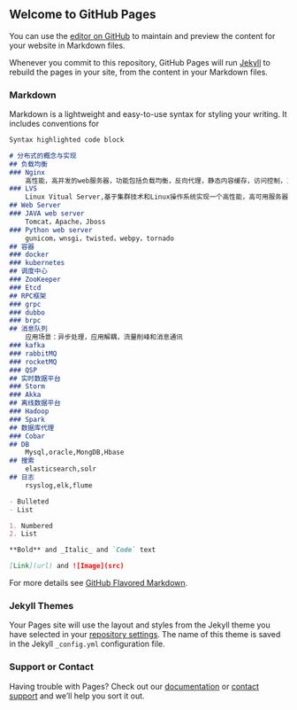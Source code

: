 ## Welcome to GitHub Pages

You can use the [editor on GitHub](https://github.com/cmkboy/MingelM.github.io/edit/master/README.md) to maintain and preview the content for your website in Markdown files.

Whenever you commit to this repository, GitHub Pages will run [Jekyll](https://jekyllrb.com/) to rebuild the pages in your site, from the content in your Markdown files.

### Markdown

Markdown is a lightweight and easy-to-use syntax for styling your writing. It includes conventions for

```markdown
Syntax highlighted code block

# 分布式的概念与实现
## 负载均衡
### Nginx
	高性能，高并发的web服务器，功能包括负载均衡，反向代理，静态内容缓存，访问控制，工作在应用层。
### LVS 
	Linux Vitual Server,基于集群技术和Linux操作系统实现一个高性能，高可用服务器，工作在网络层。
## Web Server
### JAVA web server
	Tomcat，Apache，Jboss
### Python web server
	gunicom，wnsgi，twisted，webpy，tornado
## 容器
### docker
### kubernetes
## 调度中心
### ZooKeeper
### Etcd
## RPC框架
### grpc
### dubbo
### brpc
## 消息队列
	应用场景：异步处理，应用解耦，流量削峰和消息通讯
### kafka
### rabbitMQ
### rocketMQ
### QSP
## 实时数据平台
### Storm
### Akka
## 离线数据平台
### Hadoop
### Spark
## 数据库代理
### Cobar
## DB
	Mysql,oracle,MongDB,Hbase
## 搜索
	elasticsearch,solr
## 日志
	rsyslog,elk,flume

- Bulleted
- List

1. Numbered
2. List

**Bold** and _Italic_ and `Code` text

[Link](url) and ![Image](src)
```

For more details see [GitHub Flavored Markdown](https://guides.github.com/features/mastering-markdown/).

### Jekyll Themes

Your Pages site will use the layout and styles from the Jekyll theme you have selected in your [repository settings](https://github.com/cmkboy/MingelM.github.io/settings). The name of this theme is saved in the Jekyll `_config.yml` configuration file.

### Support or Contact

Having trouble with Pages? Check out our [documentation](https://help.github.com/categories/github-pages-basics/) or [contact support](https://github.com/contact) and we’ll help you sort it out.
